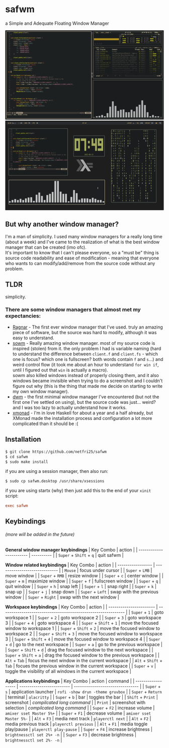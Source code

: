 # safwm
a Simple and Adequate Floating Window Manager

<img src='images/not-really-tiling.png'>
<img src='images/floating.png'>

## But why another window manager?
I'm a man of simplicity.
I used many window managers for a really long time (about a week) and I've came to the realization of what is the best window manager that can be created (imo ofc).\
It's important to know that I can't please everyone, so a "must be" thing is source code readability and ease of modification - meaning that everyone who wants to can modify/add/remove from the source code without any problem.

## TLDR
simplicity.

### There are some window managers that almost met my expectancies:
* [Ragnar](https://github.com/cococry/Ragnar) - The first ever window manager that I've used. truly an amazing piece of software, but the source was hard to modify, although it was easy to understand.
* [sowm](https://github.com/dylanaraps/sowm) - Really amazing window manager. most of my source code is inspired (stolen) from it. the only problem I had is variable naming (hard to understand the difference between `client.f` and `client.fs` - which one is focus? which one is fullscreen? both words contain `f` and `s`...) and weird control flow (it took me about an hour to understand `for win if`, until I figured out that `win` is actually a macro).\
  sowm also killed windows instead of properly closing them, and it also windows became invisible when trying to do a screenshot and I couldn't figure out why (this is the thing that made me decide on starting to write my own window manager).
* [dwm](https://dwm.suckless.org/) - the first minimal window manager I've encountered (but not the first one I've settled on using), but the source code was just... weird? and I was too lazy to actually understand how it works.
* [xmonad](https://xmonad.org/) - I'm in love Haskell for about a year and a half already, but XMonad made the installation process and configuration a lot more complicated than it should be :(

## Installation
```shell
$ git clone https://github.com/netfri25/safwm
$ cd safwm
$ sudo make install
```
if you are using a session manager, then also run:
```shell
$ sudo cp safwm.desktop /usr/share/xsessions
```
if you are using startx (why) then just add this to the end of your `xinit` script:
```conf
exec safwm
```

## Keybindings
###### (more will be added in the future)
**General window manager keybindings**
| Key Combo               | action     |
| ----------------------- | ---------- |
| `Super` + `Shift` + `q` | quit safwm |


**Window related keybindings**
| Key Combo         | action                        |
| ----------------- | ----------------------------- |
| `Mouse`           | focus under cursor            |
| `Super` + `LMB`   | move window                   |
| `Super` + `RMB`   | resize window                 |
| `Super` + `c`     | center window                 |
| `Super` + `m`     | maximize window               |
| `Super` + `f`     | fullscreen window             |
| `Super` + `q`     | quit window                   |
| `Super` + `h`     | snap left                     |
| `Super` + `l`     | snap right                    |
| `Super` + `k`     | snap up                       |
| `Super` + `j`     | snap down                     |
| `Super` + `Left`  | swap with the previous window |
| `Super` + `Right` | swap with the next window     |


**Workspace keybindings**
| Key Combo               | action                                                        |
| ----------------------- | ------------------------------------------------------------- |
| `Super` + `1`           | goto workspace 1                                              |
| `Super` + `2`           | goto workspace 2                                              |
| `Super` + `3`           | goto workspace 3                                              |
| `Super` + `4`           | goto workspace 4                                              |
| `Super` + `Shift` + `1` | move the focused window to workspace 1                        |
| `Super` + `Shift` + `2` | move the focused window to workspace 2                        |
| `Super` + `Shift` + `3` | move the focused window to workspace 3                        |
| `Super` + `Shift` + `4` | move the focused window to workspace 4                        |
| `Super` + `d`           | go to the next workspace                                      |
| `Super` + `a`           | go to the previous workspace                                  |
| `Super` + `Shift` + `d` | drag the focused window to the next workspace                 |
| `Super` + `Shift` + `a` | drag the focused window to the previous workspace             |
| `Alt` + `Tab`           | focus the next window in the current workspace                |
| `Alt` + `Shift` + `Tab` | focues the previous window in the current workspace           |
| `Super` + `v`           | toggle the visibility of all windows in the current workspace |


**Applications keybindings**
| Key Combo          | action                    | command                          |
| ------------------ | ------------------------- | -------------------------------- |
| `Super` + `s`      | application launcher      | `rofi -show drun -theme gruvbox` |
| `Super` + `Return` | terminal                  | `alacritty`                      |
| `Super` + `b`      | bar                       | toggles the bar                  |
| `Shift` + `Print`  | screenshot                | _compilcated long command_       |
| `Print`            | screenshot with selection | _compilcated long command_       |
| `Super` + `F2`     | increase volume           | `amixer sset Master 5%+`         |
| `Super` + `F1`     | decrease volume           | `amixer sset Master 5%-`         |
| `Alt` + `F3`       | media next track          | `playerctl next`                 |
| `Alt` + `F2`       | media previous track      | `playerctl previous`             |
| `Alt` + `F1`       | media toggle play/pause   | `playerctl play-pause`           |
| `Super` + `F4`     | increase brightness       | `brightnessctl set 2%+ -n`       |
| `Super` + `F3`     | decrease brightness       | `brightnessctl set 2%- -n`       |
